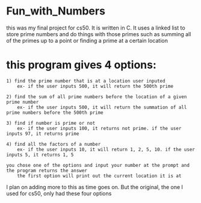 # Fun_with_Numbers
this was my final project for cs50. It is written in C. It uses a linked list to store prime numbers and do things with those primes such as summing all of the primes up to a point or finding a prime at a certain location

# this program gives 4 options:

    1) find the prime number that is at a location user inputed
        ex- if the user inputs 500, it will return the 500th prime

    2) find the sum of all prime numbers before the location of a given prime number
        ex- if the user inputs 500, it will return the summation of all prime numbers before the 500th prime

    3) find if number is prime or not
        ex- if the user inputs 100, it returns not prime. if the user inputs 97, it returns prime

    4) find all the factors of a number
        ex- if the user inputs 10, it will return 1, 2, 5, 10. if the user inputs 5, it returns 1, 5

    you chose one of the options and input your number at the prompt and the program returns the answer
        the first option will print out the current location it is at

I plan on adding more to this as time goes on. But the original, the one I used for cs50, only had these four options
